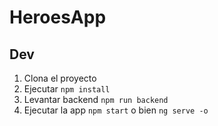 # HeroesApp

## Dev

1. Clona el proyecto
2. Ejecutar `npm install`
3. Levantar backend `npm run backend`
4. Ejecutar la app `npm start` o bien `ng serve -o`
